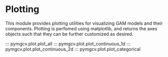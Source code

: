 # Plotting

This module provides plotting utilities for visualizing GAM models and their components.
Plotting is perfomed using matplotlib, and returns the axes objects such that they
can be further customized as desired.

::: pymgcv.plot.plot_all
::: pymgcv.plot.plot_continuous_1d
::: pymgcv.plot.plot_continuous_2d
::: pymgcv.plot.plot_categorical
